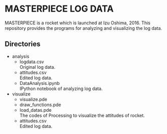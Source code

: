# MASTERPIECE LOG DATA
MASTERPIECE is a rocket which is launched at Izu Oshima, 2016. This repository provides the programs for analyzing and visualizing the log data.  

## Directories
+ analysis  
    - logdata.csv  
        Original log data.
    - attitudes.csv  
        Edited log data.
    - DataAnalysis.ipynb  
        IPython notebook of analyzing log data.
+ visualize
    - visualize.pde  
    - draw_functions.pde  
    - load_datas.pde  
        The codes of Processing to visualize the attitudes of rocket.
    - attitudes.csv  
        Edited log data.
